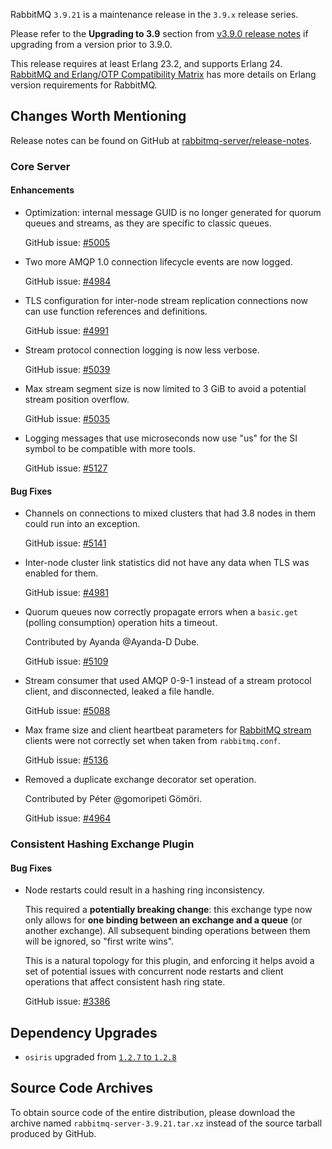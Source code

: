 RabbitMQ `3.9.21` is a maintenance release in the `3.9.x` release series.

Please refer to the **Upgrading to 3.9** section from [v3.9.0 release notes](https://github.com/rabbitmq/rabbitmq-server/releases/tag/v3.9.0) if upgrading from a version prior to 3.9.0.

This release requires at least Erlang 23.2, and supports Erlang 24. [RabbitMQ and Erlang/OTP Compatibility Matrix](https://www.rabbitmq.com/which-erlang.html) has more details on Erlang version requirements for RabbitMQ.


## Changes Worth Mentioning

Release notes can be found on GitHub at [rabbitmq-server/release-notes](https://github.com/rabbitmq/rabbitmq-server/tree/v3.10.x/release-notes).


### Core Server

#### Enhancements

 * Optimization: internal message GUID is no longer generated for quorum queues and streams, as they
   are specific to classic queues.

   GitHub issue: [#5005](https://github.com/rabbitmq/rabbitmq-server/pull/5005)

 * Two more AMQP 1.0 connection lifecycle events are now logged.

   GitHub issue: [#4984](https://github.com/rabbitmq/rabbitmq-server/pull/4984)

 * TLS configuration for inter-node stream replication connections now can
   use function references and definitions.

   GitHub issue: [#4991](https://github.com/rabbitmq/rabbitmq-server/pull/4991)

 * Stream protocol connection logging is now less verbose.

   GitHub issue: [#5039](https://github.com/rabbitmq/rabbitmq-server/pull/5039)

 * Max stream segment size is now limited to 3 GiB to avoid a potential stream position overflow.

   GitHub issue: [#5035](https://github.com/rabbitmq/rabbitmq-server/pull/5035)

 * Logging messages that use microseconds now use "us" for the SI symbol to be compatible with more
   tools.

   GitHub issue: [#5127](https://github.com/rabbitmq/rabbitmq-server/pull/5127)

#### Bug Fixes

 * Channels on connections to mixed clusters that had 3.8 nodes in them could run into
   an exception.

   GitHub issue: [#5141](https://github.com/rabbitmq/rabbitmq-server/issues/5141)

 * Inter-node cluster link statistics did not have any data when TLS was enabled for them.

   GitHub issue: [#4981](https://github.com/rabbitmq/rabbitmq-server/issues/4981)

 * Quorum queues now correctly propagate errors when a `basic.get` (polling consumption) operation hits
   a timeout.

   Contributed by Ayanda @Ayanda-D Dube.

   GitHub issue: [#5109](https://github.com/rabbitmq/rabbitmq-server/pull/5109)

 * Stream consumer that used AMQP 0-9-1 instead of a stream protocol client, and disconnected,
   leaked a file handle.

   GitHub issue: [#5088](https://github.com/rabbitmq/rabbitmq-server/pull/5088)

 * Max frame size and client heartbeat parameters for [RabbitMQ stream]() clients were not correctly
   set when taken from `rabbitmq.conf`.

   GitHub issue: [#5136](https://github.com/rabbitmq/rabbitmq-server/pull/5136)

 * Removed a duplicate exchange decorator set operation.

   Contributed by Péter @gomoripeti Gömöri.

   GitHub issue: [#4964](https://github.com/rabbitmq/rabbitmq-server/pull/4964)


### Consistent Hashing Exchange Plugin

#### Bug Fixes

 * Node restarts could result in a hashing ring inconsistency.

   This required a **potentially breaking change**: this exchange type
   now only allows for **one binding between an exchange and a queue** (or another exchange).
   All subsequent binding operations between them will be ignored, so "first write wins".

   This is a natural topology for this plugin, and enforcing it helps avoid a set of
   potential issues with concurrent node restarts and client operations that affect
   consistent hash ring state.

   GitHub issue: [#3386](https://github.com/rabbitmq/rabbitmq-server/issues/3386)


## Dependency Upgrades

* `osiris` upgraded from [`1.2.7` to `1.2.8`](https://github.com/rabbitmq/osiris/compare/v1.2.7...v1.2.8)


## Source Code Archives

To obtain source code of the entire distribution, please download the archive named `rabbitmq-server-3.9.21.tar.xz`
instead of the source tarball produced by GitHub.
